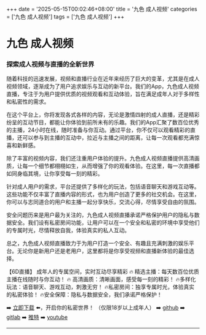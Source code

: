 +++
date = '2025-05-15T00:02:46+08:00'
title = '九色 成人视频'
categories = ['九色 成人视频']
tags = ['九色 成人视频']
+++

# 九色 成人视频

### 探索成人视频与直播的全新世界

随着科技的迅速发展，视频和直播行业在近年来经历了巨大的变革，尤其是在成人视频领域，逐渐成为了用户追求娱乐与互动的新平台。我们的App，九色成人视频直播，专注于为用户提供优质的视频观看和互动体验，旨在满足成年人对于多样性和私密性的需求。

在这个平台上，你将发现各式各样的内容，无论是激情四射的成人直播，还是精彩纷呈的互动节目，都能让你体验到前所未有的乐趣。我们的App汇聚了数百位优秀的主播，24小时在线，随时准备与你互动。通过平台，你不仅可以观看精彩的直播，还可以参与到主播的互动中，拉近与主播之间的距离，让每一次观看都充满惊喜和新鲜感。

除了丰富的视频内容，我们还注重用户体验的提升。九色成人视频直播提供高清画质，让每一个细节都栩栩如生，从而增强了你的观看体验。在这里，每一次直播都如同身临其境，让你享受每一刻的精彩。

针对成人用户的需求，平台还提供了多样化的玩法，包括语音聊天和游戏互动等。这些功能不仅丰富了直播内容的形式，也为用户创造了更多的社交机会。在这里，你可以与志同道合的用户和主播一起分享快乐，交流心得，尽情享受自由的氛围。

安全问题历来是用户最为关注的，九色成人视频直播承诺严格保护用户的隐私与数据安全。我们设有私密房间功能，让用户可以在一个安全和私密的环境中享受他们的专属时光，尽情释放自我，体验真实的私人互动。

总之，九色成人视频直播致力于为用户打造一个安全、有趣且充满刺激的娱乐平台。无论你是新用户还是老用户，这里都将是你享受视频和直播新体验的最佳选择。

【6D直播】
成年人的专属空间，实时互动尽享精彩
🔥 精选主播：每天数百位优质主播在线随时与你互动！
🔥 高清画质：清晰画面，感受每一刻的精彩！
🔥多样化玩法：语音聊天、游戏互动，刺激无穷！
🔥私密房间：独享专属时光，体验真实的私密体验！
🔥安全保障：隐私与数据安全，我们承诺严格保护！

➡️ [立即下载](https://down123.s3.ap-east-1.amazonaws.com/index.html?channelCode=blog) ⬅️，开启你的私密世界！
（仅限18岁以上成年人） 
➡️ [github](https://aldult-live.github.io/) 
➡️ [gitlab](https://seo-09598d.gitlab.io/) 
➡️ [推特](https://x.com/wegame33) 
➡️ [youtube](https://www.youtube.com/@6Dlive)

---

